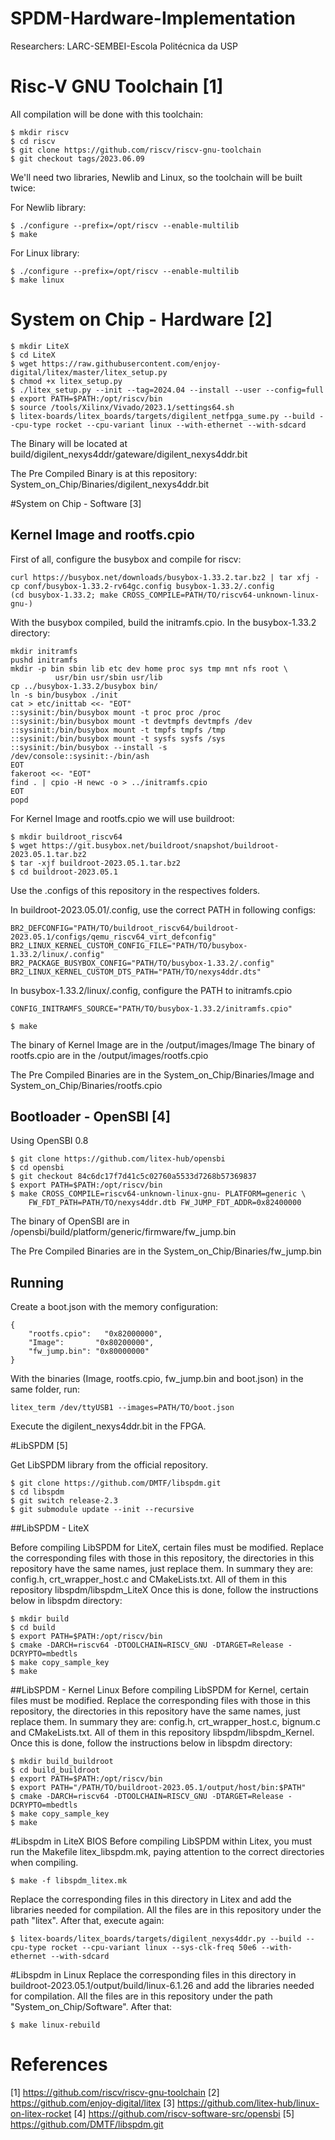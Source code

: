 
SPDM-Hardware-Implementation 
================================================
Researchers: LARC-SEMBEI-Escola Politécnica da USP

# Risc-V GNU Toolchain [1]

All compilation will be done with this toolchain: 

```
$ mkdir riscv
$ cd riscv
$ git clone https://github.com/riscv/riscv-gnu-toolchain
$ git checkout tags/2023.06.09
```

We'll need two libraries, Newlib and Linux, so the toolchain will be built twice:

For Newlib library:
```
$ ./configure --prefix=/opt/riscv --enable-multilib
$ make
```

For Linux library:
```
$ ./configure --prefix=/opt/riscv --enable-multilib
$ make linux
```

# System on Chip - Hardware [2]

```
$ mkdir LiteX
$ cd LiteX
$ wget https://raw.githubusercontent.com/enjoy-digital/litex/master/litex_setup.py
$ chmod +x litex_setup.py
$ ./litex_setup.py --init --tag=2024.04 --install --user --config=full
$ export PATH=$PATH:/opt/riscv/bin
$ source /tools/Xilinx/Vivado/2023.1/settings64.sh
$ litex-boards/litex_boards/targets/digilent_netfpga_sume.py --build --cpu-type rocket --cpu-variant linux --with-ethernet --with-sdcard
```

The Binary will be located at build/digilent_nexys4ddr/gateware/digilent_nexys4ddr.bit

The Pre Compiled Binary is at this repository: System_on_Chip/Binaries/digilent_nexys4ddr.bit

#System on Chip - Software [3]

## Kernel Image and rootfs.cpio

First of all, configure the busybox and compile for riscv:

```
curl https://busybox.net/downloads/busybox-1.33.2.tar.bz2 | tar xfj -
cp conf/busybox-1.33.2-rv64gc.config busybox-1.33.2/.config
(cd busybox-1.33.2; make CROSS_COMPILE=PATH/TO/riscv64-unknown-linux-gnu-)
```

With the busybox compiled, build the initramfs.cpio. In the busybox-1.33.2 directory: 

```
mkdir initramfs
pushd initramfs
mkdir -p bin sbin lib etc dev home proc sys tmp mnt nfs root \
          usr/bin usr/sbin usr/lib
cp ../busybox-1.33.2/busybox bin/
ln -s bin/busybox ./init
cat > etc/inittab <<- "EOT"
::sysinit:/bin/busybox mount -t proc proc /proc
::sysinit:/bin/busybox mount -t devtmpfs devtmpfs /dev
::sysinit:/bin/busybox mount -t tmpfs tmpfs /tmp
::sysinit:/bin/busybox mount -t sysfs sysfs /sys
::sysinit:/bin/busybox --install -s
/dev/console::sysinit:-/bin/ash
EOT
fakeroot <<- "EOT"
find . | cpio -H newc -o > ../initramfs.cpio
EOT
popd
```


For Kernel Image and rootfs.cpio we will use buildroot:

```
$ mkdir buildroot_riscv64
$ wget https://git.busybox.net/buildroot/snapshot/buildroot-2023.05.1.tar.bz2
$ tar -xjf buildroot-2023.05.1.tar.bz2 
$ cd buildroot-2023.05.1 
```

Use the .configs of this repository in the respectives folders.

In buildroot-2023.05.01/.config, use the correct PATH in following configs:

```
BR2_DEFCONFIG="PATH/TO/buildroot_riscv64/buildroot-2023.05.1/configs/qemu_riscv64_virt_defconfig"
BR2_LINUX_KERNEL_CUSTOM_CONFIG_FILE="PATH/TO/busybox-1.33.2/linux/.config"
BR2_PACKAGE_BUSYBOX_CONFIG="PATH/TO/busybox-1.33.2/.config"
BR2_LINUX_KERNEL_CUSTOM_DTS_PATH="PATH/TO/nexys4ddr.dts"
```

In busybox-1.33.2/linux/.config, configure the PATH to initramfs.cpio 

```
CONFIG_INITRAMFS_SOURCE="PATH/TO/busybox-1.33.2/initramfs.cpio"
```

```
$ make
```

The binary of Kernel Image are in the /output/images/Image
The binary of rootfs.cpio are in the /output/images/rootfs.cpio

The Pre Compiled Binaries are in the System_on_Chip/Binaries/Image and System_on_Chip/Binaries/rootfs.cpio

## Bootloader - OpenSBI [4]

Using OpenSBI 0.8

```
$ git clone https://github.com/litex-hub/opensbi
$ cd opensbi
$ git checkout 84c6dc17f7d41c5c02760a5533d7268b57369837
$ export PATH=$PATH:/opt/riscv/bin
$ make CROSS_COMPILE=riscv64-unknown-linux-gnu- PLATFORM=generic \
    FW_FDT_PATH=PATH/TO/nexys4ddr.dtb FW_JUMP_FDT_ADDR=0x82400000
```
The binary of OpenSBI are in /opensbi/build/platform/generic/firmware/fw_jump.bin

The Pre Compiled Binaries are in the System_on_Chip/Binaries/fw_jump.bin

## Running

Create a boot.json with the memory configuration:

```
{
	"rootfs.cpio":   "0x82000000",
	"Image":       "0x80200000",
	"fw_jump.bin": "0x80000000"
}
```

With the binaries (Image, rootfs.cpio, fw_jump.bin and boot.json) in the same folder, run:

```
litex_term /dev/ttyUSB1 --images=PATH/TO/boot.json
```

Execute the digilent_nexys4ddr.bit in the FPGA.

#LibSPDM [5]

Get LibSPDM library from the official repository.

```
$ git clone https://github.com/DMTF/libspdm.git
$ cd libspdm
$ git switch release-2.3
$ git submodule update --init --recursive
```

##LibSPDM - LiteX

Before compiling LibSPDM for LiteX, certain files must be modified. Replace the corresponding files with those in this repository, the directories in this repository have the same names, just replace them.
In summary they are: config.h, crt_wrapper_host.c and CMakeLists.txt. All of them in this repository libspdm/libspdm_LiteX
Once this is done, follow the instructions below in libspdm directory:

```
$ mkdir build
$ cd build
$ export PATH=$PATH:/opt/riscv/bin
$ cmake -DARCH=riscv64 -DTOOLCHAIN=RISCV_GNU -DTARGET=Release -DCRYPTO=mbedtls
$ make copy_sample_key
$ make
```

##LibSPDM - Kernel Linux
Before compiling LibSPDM for Kernel, certain files must be modified. Replace the corresponding files with those in this repository, the directories in this repository have the same names, just replace them.
In summary they are: config.h, crt_wrapper_host.c, bignum.c and CMakeLists.txt. All of them in this repository libspdm/libspdm_Kernel.
Once this is done, follow the instructions below in libspdm directory:

```
$ mkdir build_buildroot
$ cd build_buildroot
$ export PATH=$PATH:/opt/riscv/bin
$ export PATH="/PATH/TO/buildroot-2023.05.1/output/host/bin:$PATH"
$ cmake -DARCH=riscv64 -DTOOLCHAIN=RISCV_GNU -DTARGET=Release -DCRYPTO=mbedtls
$ make copy_sample_key
$ make
```

#Libspdm in LiteX BIOS
Before compiling LibSPDM within Litex, you must run the Makefile litex_libspdm.mk, paying attention to the correct directories when compiling.

```
$ make -f libspdm_litex.mk
```
Replace the corresponding files in this directory in Litex and add the libraries needed for compilation. All the files are in this repository under the path "litex".
After that, execute again:

```
$ litex-boards/litex_boards/targets/digilent_nexys4ddr.py --build --cpu-type rocket --cpu-variant linux --sys-clk-freq 50e6 --with-ethernet --with-sdcard
```
#Libspdm in Linux
Replace the corresponding files in this directory in buildroot-2023.05.1/output/build/linux-6.1.26 and add the libraries needed for compilation. All the files are in this repository under the path "System_on_Chip/Software".
After that:

```
$ make linux-rebuild
```



# References
[1] https://github.com/riscv/riscv-gnu-toolchain
[2] https://github.com/enjoy-digital/litex
[3] https://github.com/litex-hub/linux-on-litex-rocket
[4] https://github.com/riscv-software-src/opensbi
[5] https://github.com/DMTF/libspdm.git
